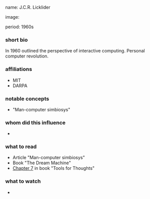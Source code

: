 name: J.C.R. Licklider

image:

period: 1960s

### short bio

In 1960 outlined the perspective of interactive computing. 
Personal computer revolution.

### affiliations
 - MIT
 - DARPA

### notable concepts
 - "Man-computer simbiosys"

### whom did this influence
 - 

### what to read
 - Article "Man-computer simbiosys"
 - Book "The Dream Machine"
 - [Chapter 7](http://www.rheingold.com/texts/tft/07.html#Chap07) in book "Tools for Thoughts"

### what to watch
 - 